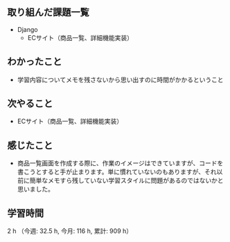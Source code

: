 ## 取り組んだ課題一覧
- Django
    - ECサイト（商品一覧、詳細機能実装）


## わかったこと
- 学習内容についてメモを残さないから思い出すのに時間がかかるということ

## 次やること
- ECサイト（商品一覧、詳細機能実装）

## 感じたこと
- 商品一覧画面を作成する際に、作業のイメージはできていますが、コードを書こうとすると手が止まります。単に慣れていないのもありますが、それ以前に簡単なメモすら残していない学習スタイルに問題があるのではないかと思いました。
    
## 学習時間
2 h （今週: 32.5 h, 今月: 116 h, 累計: 909 h）